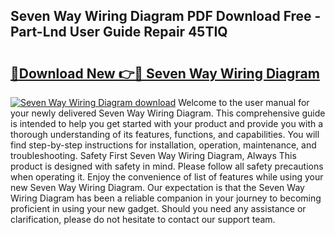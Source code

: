 ## Seven Way Wiring Diagram PDF Download Free - Part-Lnd User Guide Repair 45TIQ

# <h2><a href="http://dflmids.blite.top/?on=Seven+Way+Wiring+Diagram">🔗Download New 👉🔴 Seven Way Wiring Diagram</a></h2>

[![Seven Way Wiring Diagram download](https://i.imgur.com/lujVjoI.png)](http://dflmids.blite.top/?on=Seven+Way+Wiring+Diagram)
Welcome to the user manual for your newly delivered Seven Way Wiring Diagram. This comprehensive guide is intended to help you get started with your product and provide you with a thorough understanding of its features, functions, and capabilities. You will find step-by-step instructions for installation, operation, maintenance, and troubleshooting. Safety First Seven Way Wiring Diagram, Always This product is designed with safety in mind. Please follow all safety precautions when operating it. Enjoy the convenience of list of features while using your new Seven Way Wiring Diagram. Our expectation is that the Seven Way Wiring Diagram has been a reliable companion in your journey to becoming proficient in using your new gadget. Should you need any assistance or clarification, please do not hesitate to contact our support team.
